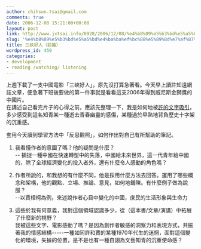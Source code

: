 ```yaml
---
author: chihsun.tsai@gmail.com
comments: true
date: 2006-12-08 15:21:00+00:00
layout: post
link: http://www.jxtsai.info/0928/2006/12/08/%e4%b8%89%e5%b3%bd%e5%a5%bd%e4%ba%ba%ef%bc%88%e5%89%8d%e7%af%87%ef%bc%89/
slug: '%e4%b8%89%e5%b3%bd%e5%a5%bd%e4%ba%ba%ef%bc%88%e5%89%8d%e7%af%87%ef%bc%89'
title: 三峽好人（前篇）
wordpress_id: 459
categories:
- development
- reading /watching/ listening
---
```


上週下載了一支中國電影「三峽好人」，原先沒打算急著看。今天早上讀許知遠網誌文章，便急著下班後要做的第一件事就是看看這支2006年得到威尼斯金獅獎的中國片。  
在講述自己看完片子的心得之前，應該先整理一下，我是如何地被[許的文字吸引](http://www.mindmeters.com/showlog.asp?cat_id=27&log_id=4273)，多少感受到這名知青某一種逝去青春幽靈的感傷，某種過於早熟地背負歷史十字架的沉重感。  
  
套用今天讀到學習方法中「反思觀照」，如何作出對自己有所幫助的筆記。  
1. 我看懂作者的意圖了嗎？他的疑問是什麼？  
-- 捕捉一種中國在快速轉型中的失落，中國給未來世界，這一代青年給中國的，除了全球經濟變化的投入者外，還有什麼令人感動的角色嗎？  
  
2. 作者所說的，和我想的有什麼不同，他是採用什麼方法去回答。運用了哪些概念和架構，他的觀點、立場、推論、意見，如何地鋪陳。有什麼例子做為說服？  
--以賈樟柯為例，來述說作者心目中變化的中國，庶民的生活形象與生命力  
  
3. 這些於我有何意義，我對這個領域認識多少，從（這本書/文章/演講）中拓展了什麼新的視野？  
我被這些文字、電影感動了嗎？是因為創作者敏感的洞察力和表現方式，共振著我的情感結構-----一種如同許和賈的某種1970年代生的迷惘，面對這個變化的環境，失據的位置，是不是也有一種自詡為文藝知青的沉重使命感？
